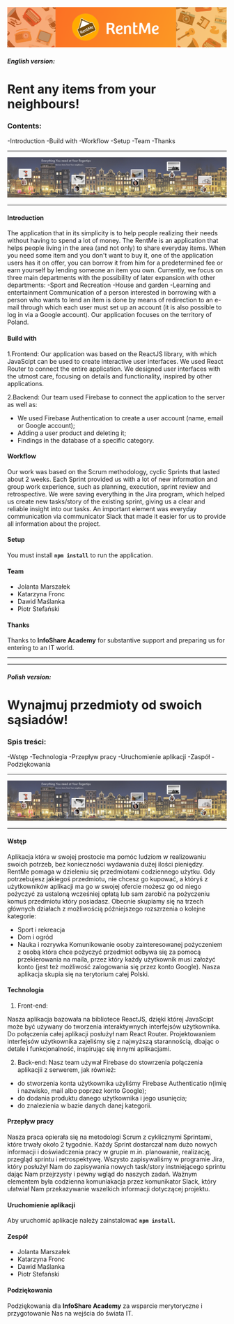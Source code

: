 <img src="src\assets\LogoMD.png">

##### **English version:**

# **Rent any items from your neighbours!**

### Contents:

-Introduction
-Build with
-Workflow
-Setup
-Team
-Thanks

---

<img src="src\assets\EnglishMD.png">

---

#### Introduction

The application that in its simplicity is to help people realizing their needs without having to spend a lot of money.
The RentMe is an application that helps people living in the area (and not only) to share everyday items.
When you need some item and you don't want to buy it, one of the application users has it on offer, you can borrow it from him for a predetermined fee
or earn yourself by lending someone an item you own.
Currently, we focus on three main departments with the possibility of later expansion with other departments:
-Sport and Recreation
-House and garden
-Learning and entertainment
Communication of a person interested in borrowing with a person who wants to lend an item is done by means of redirection
to an e-mail through which each user must set up an account (it is also possible to log in via a Google account).
Our application focuses on the territory of Poland.

#### Build with

1.Frontend:
Our application was based on the ReactJS library, with which JavaScipt can be used to create interactive user interfaces. We used React Router to connect the entire application.
We designed user interfaces with the utmost care, focusing on details and functionality, inspired by other applications.

2.Backend:
Our team used Firebase to connect the application to the server as well as:

- We used Firebase Authentication to create a user account (name, email or Google account);
- Adding a user product and deleting it;
- Findings in the database of a specific category.

#### Workflow

Our work was based on the Scrum methodology, cyclic Sprints that lasted about 2 weeks. Each Sprint provided us with a lot of new information and group work experience, such as planning, execution, sprint review and retrospective.
We were saving everything in the Jira program, which helped us create new tasks/story of the existing sprint, giving us a clear and reliable insight into our tasks. An important element was everyday communication via communicator Slack that made it easier for us to provide all information about the project.

#### Setup

You must install **`npm install`** to run the application.

#### Team

- Jolanta Marszałek
- Katarzyna Fronc
- Dawid Maślanka
- Piotr Stefański

#### Thanks

Thanks to **InfoShare Academy** for substantive support and preparing us for entering to an IT world.

---

---

##### **Polish version:**

# **Wynajmuj przedmioty od swoich sąsiadów!**

<!-- <style>H1{color:Brown;}</style>
<style>H2{color:Blue;}</style>
<style>H3{color:Red;}</style>
 <style>p{color:Black;}</style> -->

### Spis treści:

-Wstęp
-Technologia
-Przepływ pracy
-Uruchomienie aplikacji
-Zaspół
-Podziękowania

---

<img src="src\assets\EnglishMD.png">

---

#### Wstęp

Aplikacja która w swojej prostocie ma pomóc ludziom w realizowaniu swoich potrzeb, bez konieczności wydawania dużej ilości pieniędzy.
RentMe pomaga w dzieleniu się przedmiotami codziennego użytku.
Gdy potrzebujesz jakiegoś przedmiotu, nie chcesz go kupować, a któryś z użytkowników aplikacji ma go w swojej ofercie możesz go od niego pożyczyć za ustaloną wcześniej opłatą
lub sam zarobić na pożyczeniu komuś przedmiotu który posiadasz.
Obecnie skupiamy się na trzech głównych działach z możliwością późniejszego rozszrzenia o kolejne kategorie:

- Sport i rekreacja
- Dom i ogród
- Nauka i rozrywka
  Komunikowanie osoby zainteresowanej pożyczeniem z osobą która chce pożyczyć przedmiot odbywa się za pomocą przekierowania
  na maila, przez który każdy użytkownik musi założyć konto (jest też możliwość zalogowania się przez konto Google).
  Nasza aplikacja skupia się na terytorium całej Polski.

#### Technologia

1. Front-end:

Nasza aplikacja bazowała na bibliotece ReactJS, dzięki której JavaScipt może być używany do tworzenia interaktywnych interfejsów użytkownika. Do połączenia całej aplikacji posłużył nam React Router.
Projektowaniem interfejsów użytkownika zajeliśmy się z najwyższą starannością, dbając o detale i funkcjonalność, inspirując się innymi aplikacjami.

2. Back-end:
Nasz team używał Firebase do stowrzenia połączenia aplikacjii z serwerem, jak również:

- do stworzenia konta użytkownika użyliśmy Firebase Authenticatio n(imię i nazwisko, mail albo poprzez konto Google);
- do dodania produktu danego użytkownika i jego usunięcia;
- do znalezienia w bazie danych danej kategorii.

#### Przepływ pracy

Nasza praca opierała się na metodologi Scrum z cyklicznymi Sprintami, które trwały około 2 tygodnie. Każdy Sprint dostarczał nam dużo nowych informacji i doświadczenia pracy w grupie m.in. planowanie, realizację, przegląd sprintu i retrospektywę.
Wszysto zapisywaliśmy w programie Jira, który posłużył Nam do zapisywania nowych task/story instniejącego sprintu dając Nam przejrzysty i pewny wgląd do naszych zadań. Ważnym elementem była codzienna komuniakacja przez komunikator Slack, który ułatwiał Nam przekazywanie wszelkich informacji dotyczącej projektu.

#### Uruchomienie aplikacji

Aby uruchomić aplikacje należy zainstalować **`npm install`**.

#### Zespół

- Jolanta Marszałek
- Katarzyna Fronc
- Dawid Maślanka
- Piotr Stefański

#### Podziękowania

Podziękowania dla **InfoShare Academy** za wsparcie merytoryczne i przygotowanie Nas na wejścia do świata IT.
